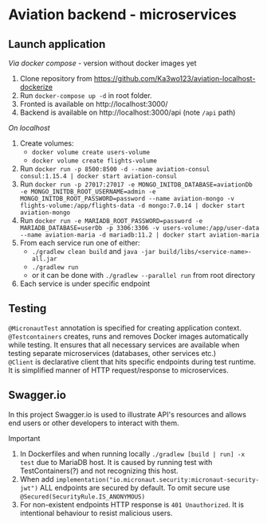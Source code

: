 # Aviation backend - microservices

## Launch application

*Via docker compose* - version without docker images yet

1. Clone repository from https://github.com/Ka3wo123/aviation-localhost-dockerize
2. Run `docker-compose up -d` in root folder.
3. Fronted is available on http://localhost:3000/
4. Backend is available on http://localhost:3000/api (note `/api` path)

*On localhost*

1. Create volumes:
    * `docker volume create users-volume`
    * `docker volume create flights-volume`
2. Run `docker run -p 8500:8500 -d --name aviation-consul consul:1.15.4 | docker start aviation-consul`
3. Run
   `docker run -p 27017:27017 -e MONGO_INITDB_DATABASE=aviationDb -e MONGO_INITDB_ROOT_USERNAME=admin -e MONGO_INITDB_ROOT_PASSWORD=password --name aviation-mongo -v flights-volume:/app/flights-data -d mongo:7.0.14 | docker start aviation-mongo`
4. Run
   `docker run -e MARIADB_ROOT_PASSWORD=password -e MARIADB_DATABASE=userDb -p 3306:3306 -v users-volume:/app/user-data --name aviation-maria -d mariadb:11.2 | docker start aviation-maria`
5. From each service run one of either:
    * `./gradlew clean build` and `java -jar build/libs/<service-name>-all.jar`
    * `./gradlew run`
    * or it can be done with `./gradlew --parallel run` from root directory
6. Each service is under specific endpoint

## Testing

`@MicronautTest` annotation is specified for creating application context. \
`@Testcontainers` creates, runs and removes Docker images automatically while testing. It ensures that all necessary
services are available when testing separate microservices (databases, other services etc.) \
`@Client` is declarative client that hits specific endpoints during test runtime. It is simplified manner of HTTP
request/response to microservices.

## Swagger.io

In this project Swagger.io is used to illustrate API's resources and allows end users or other developers to interact
with them.

> [!IMPORTANT]
> 1. In Dockerfiles and when running locally `./gradlew [build | run] -x test` due to MariaDB host. It is caused by
     running test with TestContainers(?) and not recognizing this host.
> 2. When add `implementation("io.micronaut.security:micronaut-security-jwt")` ALL endpoints are secured by default. To
     omit secure use `@Secured(SecurityRule.IS_ANONYMOUS)`
> 3. For non-existent endpoints HTTP response is `401 Unauthorized`. It is intentional behaviour to resist
     malicious users. 
